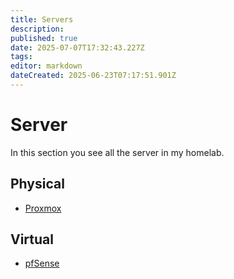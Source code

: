 ```yaml
---
title: Servers
description: 
published: true
date: 2025-07-07T17:32:43.227Z
tags: 
editor: markdown
dateCreated: 2025-06-23T07:17:51.901Z
---
```


# Server
In this section you see all the server in my homelab.


## Physical
- [Proxmox](/home_lab/servers/proxmox)

## Virtual
- [pfSense](/home_lab/servers/pfsense)
